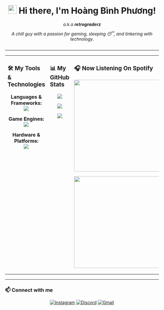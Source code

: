 <h1 align="center">
  <img src="https://media.giphy.com/media/hvRJCLFzcasrR4ia7z/giphy.gif" width="28px" alt="wave"> 
  Hi there, I'm Hoàng Bình Phương!
</h1>

<p align="center">
  <em>a.k.a <strong>retrograderz</strong></em>
</p>

<p align="center">
  <em>
    A chill guy with a passion for gaming, sleeping 😴, and tinkering with technology. 
    <br>
  </em> 
</p>

<p align="center">
  <img src="https://media1.giphy.com/media/v1.Y2lkPTc5MGI3NjExMm1hMWx1MHlwbmJ2aHU3MGtibmI5NjFjaGh3ZTRkbHR3YWtkNjZtNSZlcD12MV9pbnRlcm5hbF9naWZfYnlfaWQmY3Q9Zw/pVGsAWjzvXcZW4ZBTE/giphy.gif"alt=""/>
</p>

---

<table border="0" cellpadding="10" cellspacing="0">
  <tr>
    <td valign="top">
      <h3>🛠️ My Tools & Technologies</h3>
      <p align="center">
        <strong>Languages & Frameworks:</strong>
        <br>
        <a href="https://skillicons.dev">
          <img src="https://skillicons.dev/icons?i=c,cpp,cs,python,dart,kotlin,flutter,git,github&perline=3" />
        </a>
      </p>
      <p align="center">
        <strong>Game Engines:</strong>
        <br>
        <a href="https://skillicons.dev">
          <img src="https://skillicons.dev/icons?i=unity,unreal,godot" />
        </a>
      </p>
      <p align="center">
        <strong>Hardware & Platforms:</strong>
        <br>
        <a href="https://skillicons.dev">
          <img src="https://skillicons.dev/icons?i=arduino" />
        </a>
      </p>
    </td>
    <td valign="top">
      <h3>📊 My GitHub Stats</h3>
      <p align="center">
        <a href="https://github.com/retrograderz">
          <img src="https://github-readme-stats.vercel.app/api?username=retrograderz&show_icons=true&theme=tokyonight&include_all_commits=true&count_private=true"/>
        </a>
      </p>
      <p align="center">
        <a href="https://github.com/retrograderz">
          <img src="https://nirzak-streak-stats.vercel.app/?user=retrograderz&theme=tokyonight&hide_border=false"/>
        </a>
      </p>
      <p align="center">
        <a href="https://github.com/retrograderz">
          <img src="https://github-readme-stats.vercel.app/api/top-langs/?username=retrograderz&layout=compact&langs_count=8&theme=tokyonight"/>
        </a>
      </p>
    </td>
    <td valign="top">
      <h3>🎧 Now Listening On Spotify</h3>
      <p align="center">
        <a href="https://spotify-github-profile.kittinanx.com/api/view?uid=kinkinxp&redirect=true">
          <img src="https://spotify-github-profile.kittinanx.com/api/view?uid=kinkinxp&cover_image=true&theme=compact&show_offline=false&background_color=121212&interchange=false&profanity=false" width="300px">
        </a>
      </p>
      <p align="center">
         <img src="https://media.giphy.com/media/v1.Y2lkPWVjZjA1ZTQ3emlmbDRrOXN3N2N4cnVtaXByNmk3cjFoaDF0Z2Ywd3JucmJycGgzciZlcD12MV9naWZzX3NlYXJjaCZjdD1n/AbPNJPWZEkBcON0d73/giphy.gif" width="300px">
      </p>
    </td>
  </tr>
</table>

---

### 📫 Connect with me  

<p align="center">
  <a href="https://www.instagram.com/hnoag._"><img src="https://skillicons.dev/icons?i=instagram" alt="Instagram" /></a>
  <a href="https://discord.gg/uQJPbcND"><img src="https://skillicons.dev/icons?i=discord" alt="Discord" /></a>
  <a href="hereda.unknown@gmail.com"><img src="https://skillicons.dev/icons?i=gmail" alt="Gmail" /></a>
</p>
